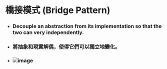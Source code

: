 橋接模式 (Bridge Pattern)
=====
* ### Decouple an abstraction from its implementation so that the two can very independently.
* ### 將抽象和現實解偶，使得它們可以獨立地變化。
* ### ![image]()
